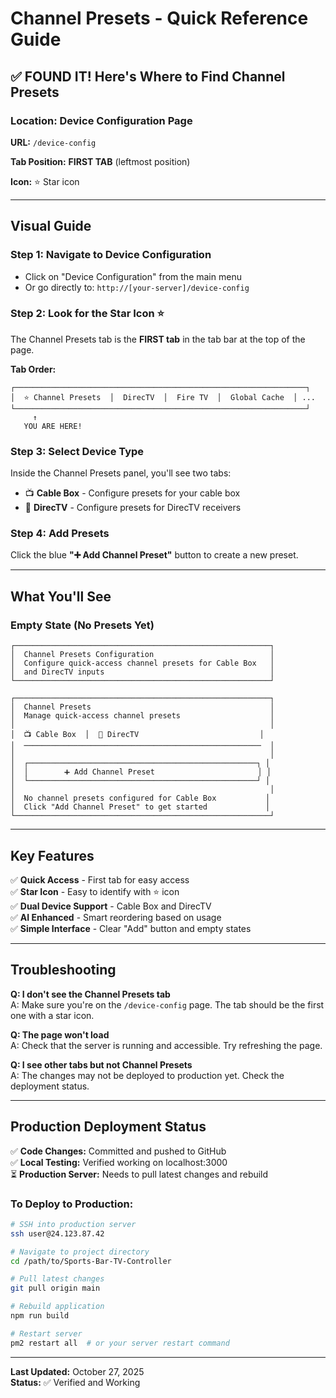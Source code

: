 # Channel Presets - Quick Reference Guide

## ✅ FOUND IT! Here's Where to Find Channel Presets

### Location: Device Configuration Page

**URL:** `/device-config`

**Tab Position:** **FIRST TAB** (leftmost position)

**Icon:** ⭐ Star icon

---

## Visual Guide

### Step 1: Navigate to Device Configuration
- Click on "Device Configuration" from the main menu
- Or go directly to: `http://[your-server]/device-config`

### Step 2: Look for the Star Icon ⭐
The Channel Presets tab is the **FIRST tab** in the tab bar at the top of the page.

**Tab Order:**
```
┌─────────────────────────────────────────────────────────────────┐
│  ⭐ Channel Presets  │  DirecTV  │  Fire TV  │  Global Cache  │ ...
└─────────────────────────────────────────────────────────────────┘
     ↑
   YOU ARE HERE!
```

### Step 3: Select Device Type
Inside the Channel Presets panel, you'll see two tabs:
- 📺 **Cable Box** - Configure presets for your cable box
- 📡 **DirecTV** - Configure presets for DirecTV receivers

### Step 4: Add Presets
Click the blue **"➕ Add Channel Preset"** button to create a new preset.

---

## What You'll See

### Empty State (No Presets Yet)
```
┌─────────────────────────────────────────────────────────┐
│  Channel Presets Configuration                          │
│  Configure quick-access channel presets for Cable Box   │
│  and DirecTV inputs                                     │
└─────────────────────────────────────────────────────────┘

┌─────────────────────────────────────────────────────────┐
│  Channel Presets                                        │
│  Manage quick-access channel presets                    │
│                                                         │
│  📺 Cable Box  │  📡 DirecTV                           │
│  ─────────────────────────────────────────────────────  │
│                                                         │
│  ┌───────────────────────────────────────────────────┐ │
│  │        ➕ Add Channel Preset                       │ │
│  └───────────────────────────────────────────────────┘ │
│                                                         │
│  No channel presets configured for Cable Box           │
│  Click "Add Channel Preset" to get started             │
└─────────────────────────────────────────────────────────┘
```

---

## Key Features

✅ **Quick Access** - First tab for easy access  
✅ **Star Icon** - Easy to identify with ⭐ icon  
✅ **Dual Device Support** - Cable Box and DirecTV  
✅ **AI Enhanced** - Smart reordering based on usage  
✅ **Simple Interface** - Clear "Add" button and empty states

---

## Troubleshooting

**Q: I don't see the Channel Presets tab**  
A: Make sure you're on the `/device-config` page. The tab should be the first one with a star icon.

**Q: The page won't load**  
A: Check that the server is running and accessible. Try refreshing the page.

**Q: I see other tabs but not Channel Presets**  
A: The changes may not be deployed to production yet. Check the deployment status.

---

## Production Deployment Status

✅ **Code Changes:** Committed and pushed to GitHub  
✅ **Local Testing:** Verified working on localhost:3000  
⏳ **Production Server:** Needs to pull latest changes and rebuild

### To Deploy to Production:
```bash
# SSH into production server
ssh user@24.123.87.42

# Navigate to project directory
cd /path/to/Sports-Bar-TV-Controller

# Pull latest changes
git pull origin main

# Rebuild application
npm run build

# Restart server
pm2 restart all  # or your server restart command
```

---

**Last Updated:** October 27, 2025  
**Status:** ✅ Verified and Working
